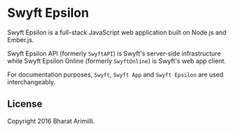# Swyft Epsilon

Swyft Epsilon is a full-stack JavaScript web application built on Node.js and Ember.js. 

Swyft Epsilon API (formerly `SwyftAPI`) is Swyft's server-side infrastructure while Swyft Epsilon Online (formerly `SwyftOnline`) is Swyft's web app client.

For documentation purposes, `Swyft`, `Swyft App` and `Swyft Epsilon` are used interchangeably.

## License

Copyright 2016 Bharat Arimilli.
